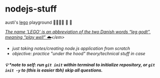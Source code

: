 # nodejs-stuff

austi's [lego](https://barossa.coop/benefits-of-lego-play/#:~:text=Lego%20teaches%20various%20soft%20skills,give%20Lego%20a%20second%20thought.) playground 🐾🤸‍♂️🎢 🐥 🍟

<em>[The name 'LEGO' is an abbreviation of the two Danish words “leg godt”, meaning “play well” ☁️](https://www.lego.com/en-us/aboutus/lego-group/the-lego-group-history/#:~:text=The%20name%20'LEGO'%20is%20an,a%20grandchild%20of%20the%20founder.)</em>

* just taking notes/creating node.js application from scratch
* objective: practice "under the hood" theory/technical stuff in case

#### <em> 💡 *note to self: run `git init` within terminal to initialize repository, or `git init -y` to (this is easier tbh) skip all questions.</em>

